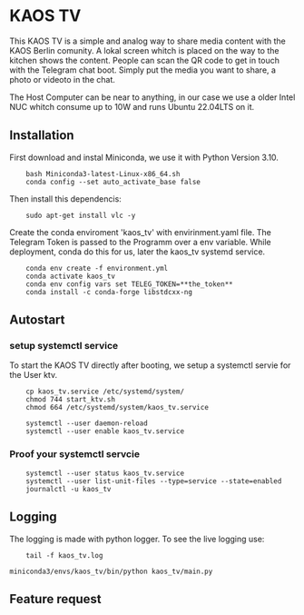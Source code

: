 # KAOS TV

This KAOS TV is a simple and analog way to share media content with the KAOS Berlin comunity. A lokal screen whitch is placed on the way to the kitchen shows the content. People can scan the QR code to get in touch with the Telegram chat boot. Simply put the media you want to share, a photo or videoto in the chat.

The Host Computer can be near to anything, in our case we use a older Intel NUC whitch consume up to 10W and runs Ubuntu 22.04LTS on it.

## Installation
First download and instal Miniconda, we use it with Python Version 3.10.
```
	bash Miniconda3-latest-Linux-x86_64.sh
	conda config --set auto_activate_base false
```
Then install this dependencis:
```	
	sudo apt-get install vlc -y
```

Create the conda enviroment 'kaos_tv' with envirinment.yaml file.
The Telegram Token is passed to the Programm over a env variable.
While deployment, conda do this for us, later the kaos_tv systemd service.
```
	conda env create -f environment.yml
	conda activate kaos_tv
	conda env config vars set TELEG_TOKEN=**the_token**
	conda install -c conda-forge libstdcxx-ng
```

## Autostart
### setup systemctl service
To start the KAOS TV directly after booting, we setup a systemctl servie for the User ktv. 
```
	cp kaos_tv.service /etc/systemd/system/
	chmod 744 start_ktv.sh
	chmod 664 /etc/systemd/system/kaos_tv.service

	systemctl --user daemon-reload
	systemctl --user enable kaos_tv.service 
```
### Proof your systemctl servcie
```
	systemctl --user status kaos_tv.service
	systemctl --user list-unit-files --type=service --state=enabled
	journalctl -u kaos_tv
```

## Logging
The logging is made with python logger. 
To see the live logging use:
```
	tail -f kaos_tv.log
```

	miniconda3/envs/kaos_tv/bin/python kaos_tv/main.py 
## Feature request


